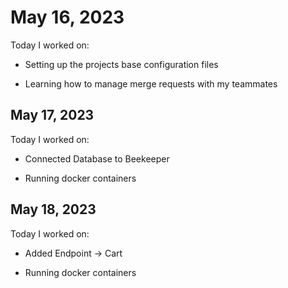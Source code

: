 # May 16, 2023

Today I worked on:

- Setting up the projects base configuration files

- Learning how to manage merge requests with my teammates

## May 17, 2023

Today I worked on:

- Connected Database to Beekeeper

- Running docker containers

## May 18, 2023

Today I worked on:

- Added Endpoint -> Cart

- Running docker containers
